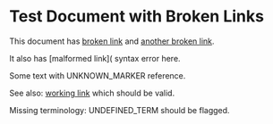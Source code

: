# Test Document with Broken Links

This document has [broken link](missing-file.md) and [another broken link](also-missing.md#section).

It also has [malformed link]( syntax error here.

Some text with UNKNOWN_MARKER reference.

See also: [working link](terminologie.md) which should be valid.

Missing terminology: UNDEFINED_TERM should be flagged.
